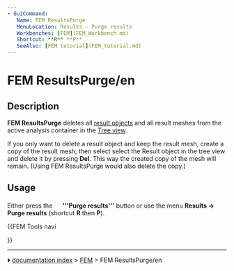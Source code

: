 ```yaml
---
- GuiCommand:
   Name: FEM ResultsPurge
   MenuLocation: Results - Purge results
   Workbenches: [FEM](FEM_Workbench.md)
   Shortcut: **R** **P**
   SeeAlso: [FEM tutorial](FEM_tutorial.md)
---
```


# FEM ResultsPurge/en

## Description

**FEM ResultsPurge** deletes all [result objects](FEM_ResultShow.md) and all result meshes from the active analysis container in the [Tree view](Tree_view.md).

If you only want to delete a result object and keep the result mesh, create a copy of the result mesh, then select select the Result object in the tree view and delete it by pressing **Del**. This way the created copy of the mesh will remain. (Using FEM ResultsPurge would also delete the copy.)

## Usage

Either press the **<img src="images/FEM_ResultsPurge.svg" width=16px> '''Purge results'''** button or use the menu **Results → <img src="images/FEM_ResultsPurge.svg" width=16px> Purge results** (shortcut **R** then **P**).





{{FEM Tools navi

}}



---
⏵ [documentation index](../README.md) > [FEM](Category_FEM.md) > FEM ResultsPurge/en
